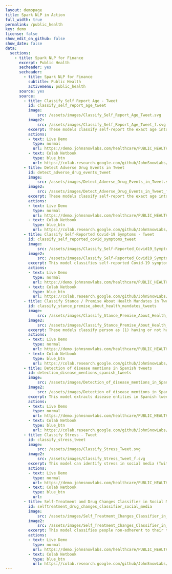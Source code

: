 ```yaml
---
layout: demopage
title: Spark NLP in Action
full_width: true
permalink: /public_health
key: demo
license: false
show_edit_on_github: false
show_date: false
data:
  sections:  
    - title: Spark NLP for Finance
      excerpt: Public Health
      secheader: yes
      secheader:
        - title: Spark NLP for Finance
          subtitle: Public Health
          activemenu: public_health
      source: yes
      source:
        - title: Classify Self Report Age - Tweet  
          id: classify_self_report_age_tweet   
          image: 
              src: /assets/images/Classify_Self_Report_Age_Tweet.svg
          image2: 
              src: /assets/images/Classify_Self_Report_Age_Tweet_f.svg
          excerpt: These models classify self-report the exact age into social media data.
          actions:
          - text: Live Demo
            type: normal
            url: https://demo.johnsnowlabs.com/healthcare/PUBLIC_HEALTH_AGE/
          - text: Colab Netbook
            type: blue_btn
            url: https://colab.research.google.com/github/JohnSnowLabs/spark-nlp-workshop/blob/master/tutorials/streamlit_notebooks/healthcare/PUBLIC_HEALTH_MB4SC.ipynb
        - title: Detect Adverse Drug Events in Tweet   
          id: detect_adverse_drug_events_tweet    
          image: 
              src: /assets/images/Detect_Adverse_Drug_Events_in_Tweet.svg
          image2: 
              src: /assets/images/Detect_Adverse_Drug_Events_in_Tweet_f.svg
          excerpt: These models classify self-report the exact age into social media data.
          actions:
          - text: Live Demo
            type: normal
            url: https://demo.johnsnowlabs.com/healthcare/PUBLIC_HEALTH_AGE/
          - text: Colab Netbook
            type: blue_btn
            url: https://colab.research.google.com/github/JohnSnowLabs/spark-nlp-workshop/blob/master/tutorials/streamlit_notebooks/healthcare/PUBLIC_HEALTH_MB4SC.ipynb
        - title: Classify Self-Reported Covid-19 Symptoms - Tweet 
          id: classify_self_reported_covid_symptoms_tweet     
          image: 
              src: /assets/images/Classify_Self-Reported_Covid19_Symptoms_Tweet.svg
          image2: 
              src: /assets/images/Classify_Self-Reported_Covid19_Symptoms_Tweet_f.svg
          excerpt: This model classifies self-reported Covid-19 symptoms in Spanish tweets.
          actions:
          - text: Live Demo
            type: normal
            url: https://demo.johnsnowlabs.com/healthcare/PUBLIC_HEALTH_COVID_SYMPTOMS/
          - text: Colab Netbook
            type: blue_btn
            url: https://colab.research.google.com/github/JohnSnowLabs/spark-nlp-workshop/blob/master/tutorials/streamlit_notebooks/healthcare/PUBLIC_HEALTH_MB4SC.ipynb
        - title: Classify Stance / Premise About Health Mandates in Tweets 
          id: classify_stance_premise_about_health_mandates_tweets      
          image: 
              src: /assets/images/Classify_Stance_Premise_About_Health_Mandates_in_Tweets.svg
          image2: 
              src: /assets/images/Classify_Stance_Premise_About_Health_Mandates_in_Tweets_f.svg
          excerpt: These models classify person as (1) having or not having stance and as (2) having or not having premise (argument) about health mandates in tweets.
          actions:
          - text: Live Demo
            type: normal
            url: https://demo.johnsnowlabs.com/healthcare/PUBLIC_HEALTH_MANDATES/
          - text: Colab Netbook
            type: blue_btn
            url: https://colab.research.google.com/github/JohnSnowLabs/spark-nlp-workshop/blob/master/tutorials/streamlit_notebooks/healthcare/PUBLIC_HEALTH_MB4SC.ipynb
        - title: Detection of disease mentions in Spanish tweets 
          id: detection_disease_mentions_spanish_tweets       
          image: 
              src: /assets/images/Detection_of_disease_mentions_in_Spanish_tweets.svg
          image2: 
              src: /assets/images/Detection_of_disease_mentions_in_Spanish_tweets_f.svg
          excerpt: This model extracts disease entities in Spanish tweets.
          actions:
          - text: Live Demo
            type: normal
            url: https://demo.johnsnowlabs.com/healthcare/PUBLIC_HEALTH_NER_DISEASE_ES/
          - text: Colab Netbook
            type: blue_btn
            url: https://colab.research.google.com/github/JohnSnowLabs/spark-nlp-workshop/blob/master/tutorials/streamlit_notebooks/healthcare/PUBLIC_HEALTH_MB4TC.ipynb
        - title: Classify Stress - Tweet 
          id: classify_stress_tweet        
          image: 
              src: /assets/images/Classify_Stress_Tweet.svg
          image2: 
              src: /assets/images/Classify_Stress_Tweet_f.svg
          excerpt: This model can identify stress in social media (Twitter) posts in the self-disclosure category. The model finds whether a person claims he/she is stressed or not. 
          actions:
          - text: Live Demo
            type: normal
            url: https://demo.johnsnowlabs.com/healthcare/PUBLIC_HEALTH_STRESS/
          - text: Colab Netbook
            type: blue_btn
            url: 
        - title: Self-Treatment and Drug Changes Classifier in Social Media
          id: selftreatment_drug_changes_classifier_social_media         
          image: 
              src: /assets/images/Self_Treatment_Changes_Classifier_in_Tweets.svg
          image2: 
              src: /assets/images/Self_Treatment_Changes_Classifier_in_Tweets_f.svg
          excerpt: This model classifies people non-adherent to their treatments and drugs on social media.
          actions:
          - text: Live Demo
            type: normal
            url: https://demo.johnsnowlabs.com/healthcare/PUBLIC_HEALTH_CHANGE_DRUG_TREATMENT/
          - text: Colab Netbook
            type: blue_btn
            url: https://colab.research.google.com/github/JohnSnowLabs/spark-nlp-workshop/blob/master/tutorials/streamlit_notebooks/healthcare/PUBLIC_HEALTH_MB4SC.ipynb
---
```


